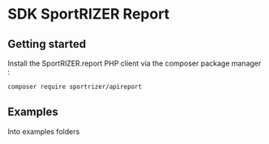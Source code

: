 # SDK SportRIZER Report

## Getting started

Install the SportRIZER.report PHP client via the composer package manager :

``` bash
composer require sportrizer/apireport
```

## Examples

Into examples folders
